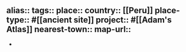 alias::
tags::
place::
country:: [[Peru]] 
place-type:: #[[ancient site]] 
project:: #[[Adam's Atlas]] 
nearest-town::
map-url::
-
-